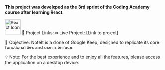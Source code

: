 **This project was developed as the 3rd sprint of the Coding Academy course after learning React.**

<img src="https://github.com/user-attachments/assets/4fff3359-0789-41b6-b496-92f8245851ac" alt="React Icon" height="50px">
🔗 Project Links:
➡ Live Project: [Link to project]

🎯 Objective:
NoteIt is a clone of Google Keep, designed to replicate its core functionalities and user interface.

💡 Note: For the best experience and to enjoy all the features, please access the application on a desktop device.
